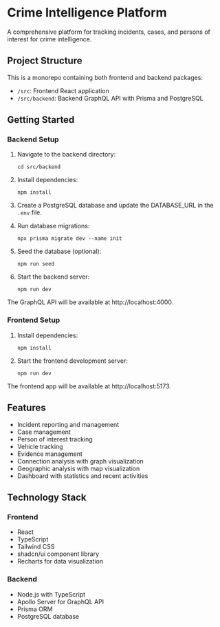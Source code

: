 
# Crime Intelligence Platform

A comprehensive platform for tracking incidents, cases, and persons of interest for crime intelligence.

## Project Structure

This is a monorepo containing both frontend and backend packages:

- `/src`: Frontend React application
- `/src/backend`: Backend GraphQL API with Prisma and PostgreSQL

## Getting Started

### Backend Setup

1. Navigate to the backend directory:
   ```
   cd src/backend
   ```

2. Install dependencies:
   ```
   npm install
   ```

3. Create a PostgreSQL database and update the DATABASE_URL in the `.env` file.

4. Run database migrations:
   ```
   npx prisma migrate dev --name init
   ```

5. Seed the database (optional):
   ```
   npm run seed
   ```

6. Start the backend server:
   ```
   npm run dev
   ```

The GraphQL API will be available at http://localhost:4000.

### Frontend Setup

1. Install dependencies:
   ```
   npm install
   ```

2. Start the frontend development server:
   ```
   npm run dev
   ```

The frontend app will be available at http://localhost:5173.

## Features

- Incident reporting and management
- Case management
- Person of interest tracking
- Vehicle tracking
- Evidence management
- Connection analysis with graph visualization
- Geographic analysis with map visualization
- Dashboard with statistics and recent activities

## Technology Stack

### Frontend
- React
- TypeScript
- Tailwind CSS
- shadcn/ui component library
- Recharts for data visualization

### Backend
- Node.js with TypeScript
- Apollo Server for GraphQL API
- Prisma ORM
- PostgreSQL database
